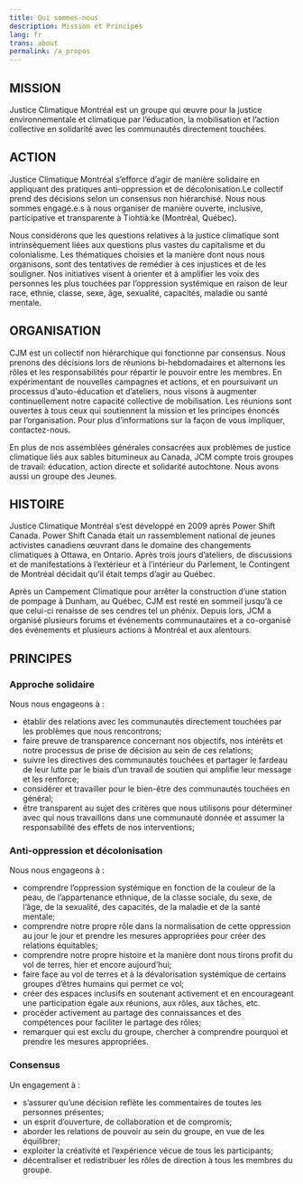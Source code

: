 ```yaml
---
title: Qui sommes-nous
description: Mission et Principes
lang: fr
trans: about
permalink: /a_propos
---
```

## MISSION
Justice Climatique Montréal est un groupe qui œuvre pour la justice environnementale et climatique par l’éducation, la mobilisation et l’action collective en solidarité avec les communautés directement touchées.

## ACTION
Justice Climatique Montréal s’efforce d’agir de manière solidaire en appliquant des pratiques anti-oppression et de décolonisation.Le collectif prend des décisions selon un consensus non hiérarchisé. Nous nous sommes engagé.e.s à nous organiser de manière ouverte, inclusive, participative et transparente à Tiohtià:ke (Montréal, Québec).

Nous considérons que les questions relatives à la justice climatique sont intrinsèquement liées aux questions plus vastes du capitalisme et du colonialisme. Les thématiques choisies et la manière dont nous nous organisons, sont des tentatives de remédier à ces injustices et de les souligner. Nos initiatives visent à orienter et à amplifier les voix des personnes les plus touchées par l’oppression systémique en raison de leur race, ethnie, classe, sexe, âge, sexualité, capacités, maladie ou santé mentale.

## ORGANISATION
CJM est un collectif non hiérarchique qui fonctionne par consensus. Nous prenons des décisions lors de réunions bi-hebdomadaires et alternons les rôles et les responsabilités pour répartir le pouvoir entre les membres. En expérimentant de nouvelles campagnes et actions, et en poursuivant un processus d’auto-éducation et d’ateliers, nous visons à augmenter continuellement notre capacité collective de mobilisation. Les réunions sont ouvertes à tous ceux qui soutiennent la mission et les principes énoncés par l’organisation. Pour plus d’informations sur la façon de vous impliquer, contactez-nous.

En plus de nos assemblées générales consacrées aux problèmes de justice climatique liés aux sables bitumineux au Canada, JCM compte trois groupes de travail: éducation, action directe et solidarité autochtone. Nous avons aussi un groupe des Jeunes.

## HISTOIRE
Justice Climatique Montréal s’est développé en 2009 après Power Shift Canada. Power Shift Canada était un rassemblement national de jeunes activistes canadiens œuvrant dans le domaine des changements climatiques à Ottawa, en Ontario. Après trois jours d’ateliers, de discussions et de manifestations à l’extérieur et à l’intérieur du Parlement, le Contingent de Montréal décidait qu’il était temps d’agir au Québec.

Après un Campement Climatique pour arrêter la construction d’une station de pompage à Dunham, au Québec, CJM est resté en sommeil jusqu’à ce que celui-ci renaisse de ses cendres tel un phénix. Depuis lors, JCM a organisé plusieurs forums et événements communautaires et a co-organisé des événements et plusieurs actions à Montréal et aux alentours.

## PRINCIPES
### Approche solidaire
Nous nous engageons à :

* établir des relations avec les communautés directement touchées par les problèmes que nous rencontrons;
* faire preuve de transparence concernant nos objectifs, nos intérêts et notre processus de prise de décision au sein de ces relations;
* suivre les directives des communautés touchées et partager le fardeau de leur lutte par le biais d’un travail de soutien qui amplifie leur message et les renforce;
* considérer et travailler pour le bien-être des communautés touchées en général;
* être transparent au sujet des critères que nous utilisons pour déterminer avec qui nous travaillons dans une communauté donnée et assumer la responsabilité des effets de nos interventions;
### Anti-oppression et décolonisation
Nous nous engageons à :

* comprendre l’oppression systémique en fonction de la couleur de la peau, de l’appartenance ethnique, de la classe sociale, du sexe, de l’âge, de la sexualité, des capacités, de la maladie et de la santé mentale;
* comprendre notre propre rôle dans la normalisation de cette oppression au jour le jour et prendre les mesures appropriées pour créer des relations équitables;
* comprendre notre propre histoire et la manière dont nous tirons profit du vol de terres, hier et encore aujourd’hui;
* faire face au vol de terres et à la dévalorisation systémique de certains groupes d’êtres humains qui permet ce vol;
* créer des espaces inclusifs en soutenant activement et en encourageant une participation égale aux réunions, aux rôles, aux tâches, etc.
* procéder activement au partage des connaissances et des compétences pour faciliter le partage des rôles;
* remarquer qui est exclu du groupe, chercher à comprendre pourquoi et prendre les mesures appropriées.
### Consensus
Un engagement à :

* s’assurer qu’une décision reflète les commentaires de toutes les personnes présentes;
* un esprit d’ouverture, de collaboration et de compromis;
* aborder les relations de pouvoir au sein du groupe, en vue de les équilibrer;
* exploiter la créativité et l’expérience vécue de tous les participants;
* décentraliser et redistribuer les rôles de direction à tous les membres du groupe.

